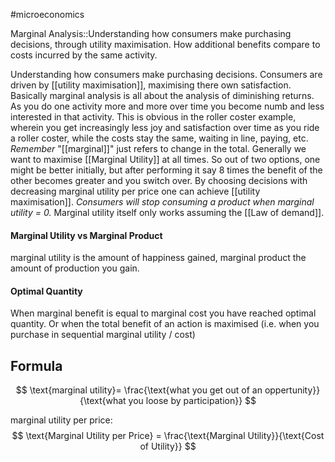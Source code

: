 #microeconomics 

Marginal Analysis::Understanding how consumers make purchasing decisions, through utility maximisation. How additional benefits compare to costs incurred by the same activity.
<!--SR:!2023-11-25,3,250-->

Understanding how consumers make purchasing decisions. Consumers are driven by [[utility maximisation]], maximising there own satisfaction.  Basically marginal analysis is all about the analysis of diminishing returns. As you do one activity more and more over time you become numb and less interested in that activity. This is obvious in the roller coster example, wherein you get increasingly less joy and satisfaction over time as you ride a roller coster, while the costs stay the same, waiting in line, paying, etc. *Remember* "[[marginal]]" just refers to change in the total. Generally we want to maximise [[Marginal Utility]] at all times. So out of two options, one might be better initially, but after performing it say 8 times the benefit of the other becomes greater and you switch over. By choosing decisions with decreasing marginal utility per price one can achieve [[utility maximisation]]. *Consumers will stop consuming a product when marginal utility = 0.* Marginal utility itself only works assuming the [[Law of demand]].

#### Marginal Utility vs Marginal Product
marginal utility is the amount of happiness gained, marginal product the amount of production you gain.

#### Optimal Quantity
When marginal benefit is equal to marginal cost you have reached optimal quantity. Or when the total benefit of an action is maximised (i.e. when you purchase in sequential marginal utility / cost)

## Formula
$$
\text{marginal utility}= \frac{\text{what you get out of an oppertunity}}{\text{what you loose by participation}}
$$

marginal utility per price:
$$
\text{Marginal Utility per Price} = \frac{\text{Marginal Utility}}{\text{Cost of Utility}}
$$
